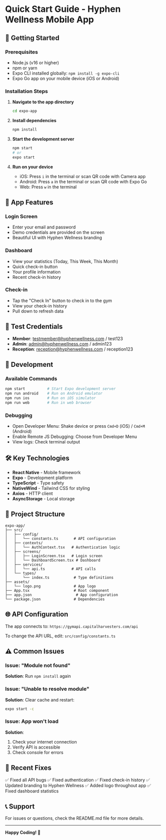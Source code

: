 # Quick Start Guide - Hyphen Wellness Mobile App

## 🚀 Getting Started

### Prerequisites
- Node.js (v16 or higher)
- npm or yarn
- Expo CLI installed globally: `npm install -g expo-cli`
- Expo Go app on your mobile device (iOS or Android)

### Installation Steps

1. **Navigate to the app directory**
   ```bash
   cd expo-app
   ```

2. **Install dependencies**
   ```bash
   npm install
   ```

3. **Start the development server**
   ```bash
   npm start
   # or
   expo start
   ```

4. **Run on your device**
   - iOS: Press `i` in the terminal or scan QR code with Camera app
   - Android: Press `a` in the terminal or scan QR code with Expo Go
   - Web: Press `w` in the terminal

## 📱 App Features

### Login Screen
- Enter your email and password
- Demo credentials are provided on the screen
- Beautiful UI with Hyphen Wellness branding

### Dashboard
- View your statistics (Today, This Week, This Month)
- Quick check-in button
- Your profile information
- Recent check-in history

### Check-in
- Tap the "Check In" button to check in to the gym
- View your check-in history
- Pull down to refresh data

## 🧪 Test Credentials

- **Member**: testmember@hyphenwellness.com / test123
- **Admin**: admin@hyphenwellness.com / admin123
- **Reception**: reception@hyphenwellness.com / reception123

## 🔧 Development

### Available Commands
```bash
npm start          # Start Expo development server
npm run android    # Run on Android emulator
npm run ios        # Run on iOS simulator
npm run web        # Run in web browser
```

### Debugging
- Open Developer Menu: Shake device or press `Cmd+D` (iOS) / `Cmd+M` (Android)
- Enable Remote JS Debugging: Choose from Developer Menu
- View logs: Check terminal output

## 🛠️ Key Technologies

- **React Native** - Mobile framework
- **Expo** - Development platform
- **TypeScript** - Type safety
- **NativeWind** - Tailwind CSS for styling
- **Axios** - HTTP client
- **AsyncStorage** - Local storage

## 📂 Project Structure

```
expo-app/
├── src/
│   ├── config/
│   │   └── constants.ts       # API configuration
│   ├── contexts/
│   │   └── AuthContext.tsx   # Authentication logic
│   ├── screens/
│   │   ├── LoginScreen.tsx   # Login screen
│   │   └── DashboardScreen.tsx # Dashboard
│   ├── services/
│   │   └── api.ts            # API calls
│   └── types/
│       └── index.ts           # Type definitions
├── assets/
│   └── logo.png               # App logo
├── App.tsx                    # Root component
├── app.json                    # App configuration
└── package.json               # Dependencies
```

## 🌐 API Configuration

The app connects to: `https://gymapi.capitalharvesters.com/api`

To change the API URL, edit: `src/config/constants.ts`

## ⚠️ Common Issues

### Issue: "Module not found"
**Solution**: Run `npm install` again

### Issue: "Unable to resolve module"
**Solution**: Clear cache and restart:
```bash
expo start -c
```

### Issue: App won't load
**Solution**: 
1. Check your internet connection
2. Verify API is accessible
3. Check console for errors

## 📝 Recent Fixes

✅ Fixed all API bugs
✅ Fixed authentication
✅ Fixed check-in history
✅ Updated branding to Hyphen Wellness
✅ Added logo throughout app
✅ Fixed dashboard statistics

## 📞 Support

For issues or questions, check the README.md file for more details.

---

**Happy Coding! 🎉**

